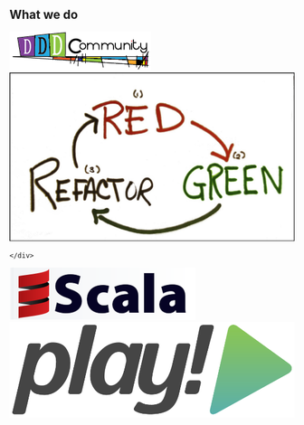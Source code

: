 ## What we do

<div class="container_12">
	<div class="grid_4">
		<img src="static/img/DDD.png"/>
	</div>
	<div class="grid_4">
		<img src="static/img/tdd.jpg"/>
	</div>
	<div class="grid_4">
		
	</div>
</div>
<div class="container_12">
	<div class="grid_4">
		<img src="static/img/scala.png"/>
	</div>
	<div class="grid_4">
		<img src="static/img/playframework.png"/>
	</div>
	<div class="grid_4">
	</div>
</div>
